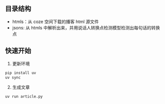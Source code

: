 

## 目录结构

- htmls：从 coze 空间下载的播客 html 源文件
- jsons: 从 htmls 中解析出来，并用说话人转换点检测模型检测出每句话的转换点

## 快速开始

1. 更新环境

```bash
pip install uv
uv sync
```

2. 生成文章

```bash
uv run article.py
```